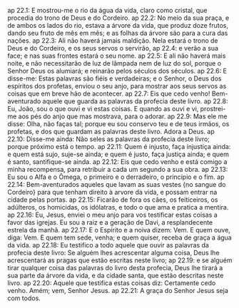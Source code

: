 ap 22.1: E mostrou-me o rio da água da vida, claro como cristal, que procedia do trono de Deus e do Cordeiro.
ap 22.2: No meio da sua praça, e de ambos os lados do rio, estava a árvore da vida, que produz doze frutos, dando seu fruto de mês em mês; e as folhas da árvore são para a cura das nações.
ap 22.3: Ali não haverá jamais maldição. Nela estará o trono de Deus e do Cordeiro, e os seus servos o servirão,
ap 22.4: e verão a sua face; e nas suas frontes estará o seu nome.
ap 22.5: E ali não haverá mais noite, e não necessitarão de luz de lâmpada nem de luz do sol, porque o Senhor Deus os alumiará; e reinarão pelos séculos dos séculos.
ap 22.6: E disse-me: Estas palavras são fiéis e verdadeiras; e o Senhor, o Deus dos espíritos dos profetas, enviou o seu anjo, para mostrar aos seus servos as coisas que em breve hão de acontecer.
ap 22.7: Eis que cedo venho! Bem-aventurado aquele que guarda as palavras da profecia deste livro.
ap 22.8: Eu, João, sou o que ouvi e vi estas coisas. E quando as ouvi e vi, prostrei-me aos pés do anjo que mas mostrava, para o adorar.
ap 22.9: Mas ele me disse: Olha, não faças tal; porque eu sou conservo teu e de teus irmãos, os profetas, e dos que guardam as palavras deste livro. Adora a Deus.
ap 22.10: Disse-me ainda: Não seles as palavras da profecia deste livro; porque próximo está o tempo.
ap 22.11: Quem é injusto, faça injustiça ainda: e quem está sujo, suje-se ainda; e quem é justo, faça justiça ainda; e quem é santo, santifique-se ainda.
ap 22.12: Eis que cedo venho e está comigo a minha recompensa, para retribuir a cada um segundo a sua obra.
ap 22.13: Eu sou o Alfa e o Ômega, o primeiro e o derradeiro, o princípio e o fim.
ap 22.14: Bem-aventurados aqueles que lavam as suas vestes {no sangue do Cordeiro} para que tenham direito à arvore da vida, e possam entrar na cidade pelas portas.
ap 22.15: Ficarão de fora os cães, os feiticeiros, os adúlteros, os homicidas, os idólatras, e todo o que ama e pratica a mentira.
ap 22.16: Eu, Jesus, enviei o meu anjo para vos testificar estas coisas a favor das igrejas. Eu sou a raiz e a geração de Davi, a resplandecente estrela da manhã.
ap 22.17: E o Espírito e a noiva dizem: Vem. E quem ouve, diga: Vem. E quem tem sede, venha; e quem quiser, receba de graça a água da vida.
ap 22.18: Eu testifico a todo aquele que ouvir as palavras da profecia deste livro: Se alguém lhes acrescentar alguma coisa, Deus lhe acrescentará as pragas que estão escritas neste livro;
ap 22.19: e se alguém tirar qualquer coisa das palavras do livro desta profecia, Deus lhe tirará a sua parte da árvore da vida, e da cidade santa, que estão descritas neste livro.
ap 22.20: Aquele que testifica estas coisas diz: Certamente cedo venho. Amém; vem, Senhor Jesus.
ap 22.21: A graça do Senhor Jesus seja com todos.
